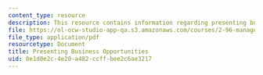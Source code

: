```yaml
---
content_type: resource
description: This resource contains information regarding presenting business opportunities.
file: https://ol-ocw-studio-app-qa.s3.amazonaws.com/courses/2-96-management-in-engineering-fall-2012/0e1d0e2c4e20a482ccffbee2c6ae3217_MIT2_96F12_read01.pdf
file_type: application/pdf
resourcetype: Document
title: Presenting Business Opportunities
uid: 0e1d0e2c-4e20-a482-ccff-bee2c6ae3217
---
```

